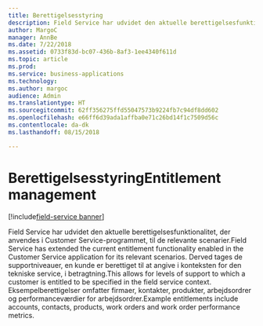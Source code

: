 ```yaml
---
title: Berettigelsesstyring
description: Field Service har udvidet den aktuelle berettigelsesfunktionalitet, der anvendes i Customer Service-programmet, til de relevante scenarier.
author: MargoC
manager: AnnBe
ms.date: 7/22/2018
ms.assetid: 0733f83d-bc07-436b-8af3-1ee4340f611d
ms.topic: article
ms.prod: 
ms.service: business-applications
ms.technology: 
ms.author: margoc
audience: Admin
ms.translationtype: HT
ms.sourcegitcommit: 62ff356275ffd55047573b9224fb7c94df8dd602
ms.openlocfilehash: e66ff6d39ada1affba0e71c26bd14f1c7509d56c
ms.contentlocale: da-dk
ms.lasthandoff: 08/15/2018

---
```

#  <a name="entitlement-management"></a><span data-ttu-id="dbb5f-103">Berettigelsesstyring</span><span class="sxs-lookup"><span data-stu-id="dbb5f-103">Entitlement management</span></span>

[!include[field-service banner](../../includes/field-service.md)]




<span data-ttu-id="dbb5f-104">Field Service har udvidet den aktuelle berettigelsesfunktionalitet, der anvendes i Customer Service-programmet, til de relevante scenarier.</span><span class="sxs-lookup"><span data-stu-id="dbb5f-104">Field Service has extended the current entitlement functionality enabled in the Customer Service application for its relevant scenarios.</span></span> <span data-ttu-id="dbb5f-105">Derved tages de supportniveauer, en kunde er berettiget til at angive i konteksten for den tekniske service, i betragtning.</span><span class="sxs-lookup"><span data-stu-id="dbb5f-105">This allows for levels of support to which a customer is entitled to be specified in the field service context.</span></span> <span data-ttu-id="dbb5f-106">Eksempelberettigelser omfatter firmaer, kontakter, produkter, arbejdsordrer og performanceværdier for arbejdsordrer.</span><span class="sxs-lookup"><span data-stu-id="dbb5f-106">Example entitlements include accounts, contacts, products, work orders and work order performance metrics.</span></span>

